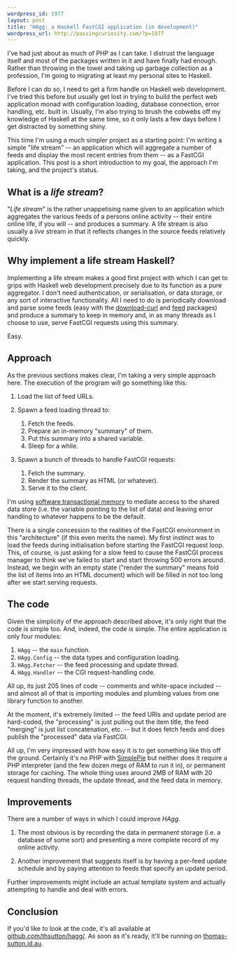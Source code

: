 ```yaml
--- 
wordpress_id: 1977
layout: post
title: "HAgg: a Haskell FastCGI application (in development)"
wordpress_url: http://passingcuriosity.com/?p=1977
---
```

I've had just about as much of PHP as I can take. I distrust the language itself and most of the packages written in it and have finally had enough. Rather than throwing in the towel and taking up garbage collection as a profession, I'm going to migrating at least my personal sites to Haskell. 

Before I can do so, I need to get a firm handle on Haskell web development. I've tried this before but usually get lost in trying to build the perfect web application monad with configuration loading, database connection, error handling, etc. built in. Usually, I'm also trying to brush the cobwebs off my knowledge of Haskell at the same time, so it only lasts a few days before I get distracted by something shiny.

This time I'm using a much simpler project as a starting point: I'm writing a simple "life stream" -- an application which will aggregate a number of feeds and display the most recent entries from them -- as a FastCGI application. This post is a short introduction to my goal, the approach I'm taking, and the project's status.

<!--more-->

## What is a *life stream*?

"*Life stream*" is the rather unappetising name given to an application which aggregates the various feeds of a persons online activity -- their entire online life, if you will -- and produces a summary. A life stream is also usually a *live* stream in that it reflects changes in the source feeds relatively quickly.

## Why implement a life stream Haskell?

Implementing a life stream makes a good first project with which I can get to grips with Haskell web development precisely due to its function as a pure aggregator. I don't need authentication, or serialisation, or data storage, or any sort of interactive functionality. All I need to do is periodically download and parse some feeds (easy with the [download-curl](http://hackage.haskell.org/package/download-curl) and [feed](http://hackage.haskell.org/package/feed) packages) and produce a summary to keep in memory and, in as many threads as I choose to use, serve FastCGI requests using this summary.

Easy.

## Approach

As the previous sections makes clear, I'm taking a very simple approach here. The execution of the program will go something like this:

1. Load the list of feed URLs.

2. Spawn a feed loading thread to:

   1. Fetch the feeds.
   2. Prepare an in-memory "summary" of them.
   3. Put this summary into a shared variable.
   4. Sleep for a while.

3. Spawn a bunch of threads to handle FastCGI requests:

   1. Fetch the summary.
   2. Render the summary as HTML (or whatever).
   3. Serve it to the client.

I'm using [software transactional memory](http://haskell.org/haskellwiki/Software_transactional_memory) to mediate access to the shared data store (i.e. the variable pointing to the list of data) and leaving error handling to whatever happens to be the default.

There is a single concession to the realities of the FastCGI environment in this "architecture" (if this even merits the name). My first instinct was to load the feeds during initialisation before starting the FastCGI request loop. This, of course, is just asking for a slow feed to cause the FastCGI process manager to think we've failed to start and start throwing 500 errors around. Instead, we begin with an empty state ("render the summary" means fold the list of items into an HTML document) which will be filled in not too long after we start serving requests.

## The code

Given the simplicity of the approach described above, it's only right that the code is simple too. And, indeed, the code *is* simple. The entire application is only four modules:

1. `HAgg` -- the `main` function.
2. `HAgg.Config` -- the data types and configuration loading.
3. `HAgg.Fetcher` -- the feed processing and update thread.
4. `HAgg.Handler` -- the CGI request-handling code.

All up, its just 205 lines of code -- comments and white-space included -- and almost all of that is importing modules and plumbing values from one library function to another.

At the moment, it's extremely limited -- the feed URIs and update period are hard-coded, the "processing" is just pulling out the item title, the feed "merging" is just list concatenation, etc. -- but it does fetch feeds and does publish the "processed" data via FastCGI. 

All up, I'm very impressed with how easy it is to get something like this off the ground. Certainly it's no PHP with [SimplePie](http://simplepie.org/) but neither does it require a PHP interpreter (and the few dozen megs of RAM to run it in), or permanent storage for caching. The whole thing uses around 2MB of RAM with 20 request handling threads, the update thread, and the feed data in memory.

## Improvements

There are a number of ways in which I could improve *HAgg*. 

1. The most obvious is by recording the data in permanent storage (i.e. a database of some sort) and presenting a more complete record of my online activity.

2. Another improvement that suggests itself is by having a per-feed update schedule and by paying attention to feeds that specify an update period.

Further improvements might include an actual template system and actually attempting to handle and deal with errors.

## Conclusion

If you'd like to look at the code, it's all available at [github.com/thsutton/hagg/](http://github.com/thsutton/hagg/). As soon as it's ready, it'll be running on [thomas-sutton.id.au](http://thomas-sutton.id.au/).
